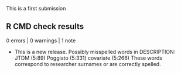 
This is a first submission 
## R CMD check results

0 errors | 0 warnings | 1 note

* This is a new release.
Possibly misspelled words in DESCRIPTION:
  JTDM (5:89)
  Poggiato (5:331)
  covariate (5:266)
These words correspond to researcher surnames or are correctly spelled.